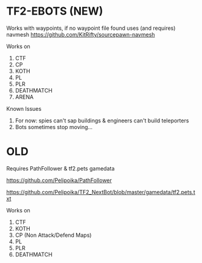 # TF2-EBOTS (NEW)
Works with waypoints, if no waypoint file found uses (and requires) navmesh https://github.com/KitRifty/sourcepawn-navmesh

Works on
1. CTF
2. CP
3. KOTH
4. PL
5. PLR
6. DEATHMATCH
7. ARENA

Known Issues
1. For now: spies can't sap buildings & engineers can't build teleporters
2. Bots sometimes stop moving...

# OLD
Requires PathFollower & tf2.pets gamedata

https://github.com/Pelipoika/PathFollower

https://github.com/Pelipoika/TF2_NextBot/blob/master/gamedata/tf2.pets.txt

Works on
1. CTF
2. KOTH
3. CP (Non Attack/Defend Maps)
4. PL
5. PLR
6. DEATHMATCH
